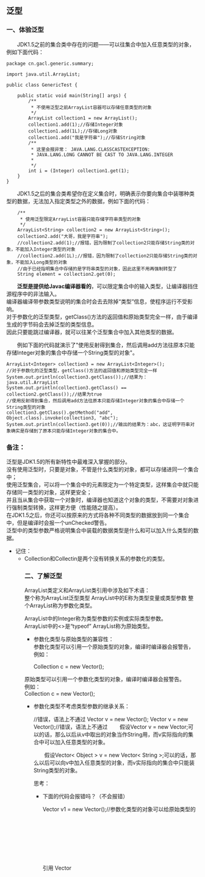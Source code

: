 ## 泛型 
### 一、体验泛型
　　JDK1.5之前的集合类中存在的问题——可以往集合中加入任意类型的对象，例如下面代码：

    package cn.gacl.generic.summary;
    
    import java.util.ArrayList;
    
    public class GenericTest {
    
        public static void main(String[] args) {
            /**
             * 不使用泛型之前ArrayList容器可以存储任意类型的对象
             */
            ArrayList collection1 = new ArrayList();
            collection1.add(1);//存储Integer对象
            collection1.add(1L);//存储Long对象
            collection1.add("我是字符串");//存储String对象
            /**
             * 这里会报异常： JAVA.LANG.CLASSCASTEXCEPTION: 
             * JAVA.LANG.LONG CANNOT BE CAST TO JAVA.LANG.INTEGER
             * 
             */
            int i = (Integer) collection1.get(1);
        }
    }

　　JDK1.5之后的集合类希望你在定义集合时，明确表示你要向集合中装哪种类型的数据，无法加入指定类型之外的数据，例如下面的代码：  


        /**
         * 使用泛型限定ArrayList容器只能存储字符串类型的对象
         */
        ArrayList<String> collection2 = new ArrayList<String>();
        collection2.add("大哥，我是字符串");
        //collection2.add(1);//报错，因为限制了collection2只能存储String类的对象，不能加入Integer类型的对象
        //collection2.add(1L);//报错，因为限制了collection2只能存储String类的对象，不能加入Long类型的对象
        //由于已经指明集合中存储的是字符串类型的对象，因此这里不用再强制转型了
        String element = collection2.get(0);

　　**泛型是提供给Javac编译器看的**，可以限定集合中的输入类型，让编译器挡住源程序中的非法输入。  
编译器编译带参数类型说明的集合时会去去除掉“类型”信息，使程序运行不受影响。  
对于参数化的泛型类型，getClass()方法的返回值和原始类型完全一样，由于编译生成的字节码会去掉泛型的类型信息。  
因此只要能跳过编译器，就可以往某个泛型集合中加入其他类型的数据。  

　　例如下面的代码就演示了"使用反射得到集合，然后调用add方法往原本只能存储Integer对象的集合中存储一个String类型的对象"。  


    ArrayList<Integer> collection3 = new ArrayList<Integer>();
    //对于参数化的泛型类型，getClass()方法的返回值和原始类型完全一样
    System.out.println(collection3.getClass());//结果为：java.util.ArrayList
    System.out.println(collection3.getClass() == collection2.getClass());//结果为true
    //使用反射得到集合，然后调用add方法往原本只能存储Integer对象的集合中存储一个String类型的对象
    collection3.getClass().getMethod("add", Object.class).invoke(collection3, "abc");
    System.out.println(collection3.get(0));//输出的结果为：abc，这证明字符串对象确实是存储到了原本只能存储Integer对象的集合中。  

### 备注：  

泛型是JDK1.5的所有新特性中最难深入掌握的部分。  
没有使用泛型时，只要是对象，不管是什么类型的对象，都可以存储进同一个集合中；  
使用泛型集合，可以将一个集合中的元素限定为一个特定类型，这样集合中就只能存储同一类型的对象，这样更安全；  
并且当从集合中获取一个对象时，编译器也知道这个对象的类型，不需要对对象进行强制类型转换，这样更方便（性能随之提高）。  
在JDK1.5之后，你还可以按原来的方式将各种不同类型的数据放到同一个集合中，但是编译时会报一个unChecked警告。  
泛型中的类型参数严格说明集合中装载的数据类型是什么和可以加入什么类型的数据。  

  - 记住：  
    - Collection<String>和Collectin<Object>是两个没有转换关系的参数化的类型。  

### 二、了解泛型  
ArrayList<E>类定义和ArrayList<Integer>类引用中涉及如下术语：  
整个称为ArrayList<E>泛型类型
ArrayList<E>中的E称为类型变量或类型参数
整个ArrayList<Integer>称为参数化类型。  

ArrayList<Integer>中的Integer称为类型参数的实例或实际类型参数。  
ArrayList<Integer>中的<>是“typeof”
ArrayList称为原始类型。  

  - 参数化类型与原始类型的兼容性：  
参数化类型可以引用一个原始类型的对象，编译时编译器会报警告，例如：  

    Collection<String> c = new Vector();

原始类型可以引用一个参数化类型的对象，编译时编译器会报警告。  
例如：  
    Collection c = new Vector<String>();

  - 参数化类型不考虑类型参数的继承关系：  
    
    //错误，语法上不通过
    Vector<String> v = new Vector<Object>();
    Vector<Object> v = new Vector<String>();//错误，语法上不通过
　　假设Vector<String> v = new Vector<Object>;可以的话，那么以后从v中取出的对象当作String用，而v实际指向的集合中可以加入任意类型的对象。  

　　假设Vector< Object > v = new Vector< String >;可以的话，那么以后可以向v中加入任意类型的对象，而v实际指向的集合中只能装String类型的对象。  

思考：  
  - 下面的代码会报错吗？（不会报错）

    Vector v1 = new Vector<String>();//参数化类型的对象可以给原始类型的引用
    Vector<Object> v=v1;//参数化类型的引用可以指向原始类型的对象
  
### 三、泛型中的?通配符
问题：  
 定义一个方法，该方法可以打印出任意参数化类型的集合中的所有数据，该方法如何定义呢？

错误的定义：  


        /**
         * Collection<Object>中的Object只是说明Collection<Object>实例对象中的方法接收的参数是Object
         * Collection<Object>是一种具体的类型，new HashSet<Date>也是一种具体的类型，两者没有兼容性问题
         * @param collection
         */
        public static void printCollection(Collection<Object> collection){
            for(Object obj:collection){
                System.out.println(obj);
            }
            collection.add("abc");//没错
            collection=new HashSet<Date>();//会报告错误
        }

正确的定义： 

    /**这里的Collection<?>中的?表示可以传人任意的类型参数
     * Collection<?> cols可以匹配任意参数化的类型，但是到底匹配的是什么类型，只有以后才知道
     * 所以 cols=new ArrayList<Integer>和cols = new ArrayList<String>都可以
     * 但是cols.add("abc")或cols.add(new Date())都不行
     */
    public static void printCollection(Collection<?> collection){
        for(Object obj:collection){
            System.out.println(obj);
        }
        //collection.add("abc");//报错，因为collection不知道未来匹配的一定是String类型
        collection.size();//不报错，此方法与参数类型没有关系
        collection=new HashSet<Date>();//这是可以的
    } 

　　总结：使用?通配符可以引用其他各种参数化的类型，?通配符定义的变量主要用作引用，可以调用与参数无关的方法，不能调用与参数有关的方法。  

### 四、泛型中的?通配符的扩展 
### 1.限定通配符?的上边界  

正确的写法：Vector<? extends Number> x = new Vector<Integer>();
　　　这里指的是?所代表的参数化类型必须是继承Number类的，如这里的?所代表的Integer类型就是继承Number类的

错误的写法：Vector<? extends Number> x = new Vector<String>();  

### 2.限定通配符?的下边界

正确的写法：Vector<? super Integer> y = new Vector<Number>();
　　这里指的是?所代表的参数化类型必须是Integer类的父类，如这里的?所代表的Number类型就是Integer类的父类

错误的写法：Vector<? super Integer> y = new Vector<Byte>();  

### 五、泛型的综合应用

    package cn.itcast.day2;
    import java.util.HashMap;
    import java.util.HashSet;
    import java.util.Map;
    import java.util.Set;
    /**
     * 此类是用来演示泛型的应用的
     * 
     * @author 孤傲苍狼
     * 
     */
    public class GenericCase {
        public static void main(String[] args) {
            HashMap<String, Integer> maps = new HashMap<String, Integer>();
            maps.put("lhm", 35);
            maps.put("flx", 33);
            /**
             * 变量的命名技巧：如果以后不知道一个变量该如何命名，就可以以方法名的形式来命名，
             * 如果要定义变量接收返回值，如果此时不知道如何定义变量名时，就直接定义成returnValue
             */
            Set<Map.Entry<String, Integer>> entrySet = maps.entrySet();// 这里的变量名直接以方法名的形式定义
            // 使用增强的for循环迭代Map容器中的key和value
            //这里的Entry是Map类的一个内部类，map类中存储的key和value都是封装在这个Entry内部类中的
            //这个Entry内部类提供了getKey方法取出键，getValue方法取出值
            for (Map.Entry<String, Integer> entry : entrySet) {
                System.out.println(entry.getKey() + "：" + entry.getValue());
            }
        }
    }

在JSP页面中也经常要使用迭代标签<c:forEach>对Set或Map集合进行迭代：  

    <c:forEach items=”${map}” var=”entry”>
           ${entry.key}:${entry.value}
    </c:forEach>

### 六、自定义泛型方法

    package cn.itcast.day2;
    import java.io.Serializable;
    /**
     * 此类是用来演示如何定义和使用泛型方法的
     * 
     * @author 
     * 
     */
    public class GenericMethod {
        public static void main(String[] args) {
            add(3, 5);
            Number x1 = add(3.5, 5);// Integer类型和Double类型的交集就是Number类，Number类是这两个类的父类，所以可以定义Number类型的变量来接收返回值
            Object x2 = add(3, "abc");// Integer类型和String类型的交集就是Object类，因为Object类是所有类的父类，所以可以定义Object类型的变量来接收返回值
            /**
             * swap(new String[]{"abc","123","xdp"},1,2);的执行结果如下： 
             * abc 123 xdp 
             * abc xdp 123
             * 从结果来看，索引为1的元素和索引为2的元素的确是交换了位置
             */
            swap(new String[] { "abc", "123", "xdp" }, 1, 2);// 调用自定义泛型方法，传入的实际参数必须是引用类型的数组
            // swap(new int[]{1,2,3,4,5},1,3);//只有引用类型才能作为泛型方法的实际参数，这里的int[]数组是属于基本类型，不能作为泛型方法的参数，所以这样会报错
            printArray(new Integer[]{1,2,3});//可以传入Integer类型的数组，因为Integer类型的数组是属于引用类型的
            //printArray(new int[]{10,2,5});不能传入非引用类型的数组作为泛型方法的实际参数
        }
        /**
         * 泛型方法的定义语法： 这里定义的就是一个泛型方法 方法的返回值类型是T，即任意的类型 返回值的具体类型由传入的类型参数来定
         * 
         * @param <T>
         *            代表任意的类型
         * @param x
         * @param y
         * @return
         */
        private static <T> T add(T x, T y) {
            return null;
        }
        /**
         * 定义一个泛型方法来交换数组中指定索引位置的两个元素 这里传入的数组可以是任意类型的数组
         * 传入泛型方法的实际参数类型必须是引用类型的数组，不能是基本类型的数组
         * 
         * @param <T>
         * @param a
         * @param i
         * @param j
         */
        private static <T> void swap(T[] a, int i, int j) {
            // 数组中元素位置未交换前的打印结果
            printArray(a);
            T temp = a[i];
            a[i] = a[j];
            a[j] = temp;
            System.out.println();
            // 数组中元素位置交换后的打印结果
            printArray(a);
        }
        /**
         * 定义打印任意引用数组类型的方法
         * 
         * @param <T>
         * @param array
         */
        private static <T> void printArray(T[] array) {
            for (T t : array) {
                System.out.print(t + "\t");
            }
        }
        /**
         * 定义有extends限定符，并且具有多个上边界的泛型方法，各个边界使用&符号分隔
         * @param <T>
         */
        public <T extends Serializable & Cloneable> void method(){}
    }

　　普通方法，构造方法和静态方法都可以使用泛型  

### 七、泛型方法练习题
编写一个泛型方法，自动将Object类型对象转换为其他类型  
定义一个泛型方法，可以将任意类型的数组中的所有元素填充为相应类型的某个对象  
采用自定泛型方法的方式打印出任意参数化类型的集合中的所有内容。  
定义一个泛型方法，把任意参数类型的集合中的数据安全地复制到相应类型的数组中  
定义一个泛型方法，把任意参数类型的一个数组中的数据安全地复制到相应类型的另一个数组中去  

    /**
         * 1.编写一个泛型方法，自动将Object类型对象转换为其他类型
         * @param <T>
         * @param obj
         * @return
         */
        private static <T> T autoConvert(Object obj){
            return (T)obj;
        }
        /**
         * 2.定义一个泛型方法，可以将任意类型的数组中的所有元素填充为相应类型的某个对象
         * @param <T>
         * @param array
         * @param obj
         */
        private static <T> void fillArray(T[] array,T obj){
            for(int i=0;i<array.length;i++){
                array[i]=obj;
            }
            printArray(array);
        }
        /**
         * 3.采用自定泛型方法的方式打印出任意参数化类型的集合中的所有内容
         * @param <T>
         * @param collection
         */
        private static <T> void printCollection(Collection<T> collection){
            System.out.println(collection.size());
            for(Object obj:collection){
                System.out.println(obj);
            }
        }
        /**
         * 4.定义一个泛型方法，把任意参数类型的集合中的数据安全地复制到相应类型的数组中
         * @param <T>
         * @param srcCollection
         * @param descArray
         */
        private static <T> void CollectionCopyToarray(Collection<T> srcCollection,T[] descArray){
            Iterator<T> it = srcCollection.iterator();
            int recordElementPostion=0;
            while(it.hasNext()){
                descArray[recordElementPostion]=it.next();
                recordElementPostion++;
            }
            printArray(descArray);
        }
        /**
         * 5.定义一个泛型方法，把任意参数类型的一个数组中的数据安全地复制到相应类型的另一个数组中去
         * @param <T>
         * @param srcArray
         * @param descArray
         */
        private static <T> void srcArrayToDescArray(T[] srcArray,T[] descArray){
            for(int i=0;i<srcArray.length;i++){
                descArray[i]=srcArray[i];
            }
            printArray(descArray);
        }
        private static <T> void printArray(T[] array) {
            for (T t : array) {
                System.out.print(t + "\t");
            }
        }

### 八、自定义泛型类
 
　　如果类的实例对象中有多处都要用到同一个泛型参数，即这些地方引用的泛型类型要保持同一个实际类型时，这时就要采用泛型类型的方式定义，也就是类级别的泛型，语法格式如下：  


    package cn.itcast.day2;
    import java.util.Set;
    import cn.itcast.day1.ReflectField;
    /**
     * DAO：Data Access Object(数据访问对象)
     * 数据访问：CRUD，即增删改查
     * @author 孤傲苍狼
     * 此类是用来演示如何定义泛型类
     * 此泛型类中的<E>中的E代表实际操作的类型
     * 指明了操作类型E之后，GenericDAO类中定义的CRUD方法就都是针对于指定的类型
     */
    public class GenericDAO<E> {
        private E field1; //定义泛型类型的成员变量
        public <E> void add(E x){
        }
        public <E> E findById(int id){
            return null;
        }
        public void delete(E obj){
        }
        public void delete(int id){
        }
        public void update(E obj){
        }
        //public static void update(E obj){}这样定义会报错，静态方法不允许使用泛型参数
        public static<E> void update2(E obj){}//这样定义就可以，此时的这个静态方法所针对的类型和GenericDAO<E>中指定的类型是两个不同的类型
        public Set<E> findByConditions(String where){
            return null;
        }
        public static void main(String[] args) {
            GenericDAO<ReflectField> dao = new GenericDAO<ReflectField>();//这里指定泛型类的操作类型是ReflectField
            dao.add(new ReflectField(1,3));
            ReflectField rf = dao.findById(1);
            GenericDAO<String> dao1=null;
            new GenericDAO<String>();
        }
    }

　　类级别的泛型是根据引用该类名时指定的类型信息来参数化类型变量的，例如，如下的两种方式都可以：  

　　　　GenericDAO<String> dao=null;  

　　　　new GenericDAO<String>();  

#### 注意：

　　1.在对泛型类型进行参数化时，类型参数的实例必须是引用类型，不能是基本类型  

　　2.当一个变量被声明为泛型时，只能被实例变量和方法调用(还有内嵌类型)，而不能被静态变量和静态方法调用，因为静态成员是被所有参数化的类所共享的，所以静态成员不应该有类级别的类型参数。  

### 九、通过反射获得泛型的实际类型参数

    package cn.itcast.day2;
    import java.lang.reflect.Method;
    import java.lang.reflect.ParameterizedType;
    import java.lang.reflect.Type;
    import java.util.Date;
    import java.util.Vector;
    /**
     * 此类是用来演示如何通过反射获得泛型的实际类型参数
     * Hibernate中的源代码就有这样的写法
     * @author 孤傲苍狼
     * 
     */
    public class UseReflectGetGenericParameter {
        public static void main(String[] args) throws Exception {
            /**
             * 通过这种方式得到的字节码中是没有办法得到泛型类的实际类型参数的，
             * 因为在编译这个泛型类时就已经把这个泛型类的实际参数给去掉了
             * Vector<Date> v = new Vector<Date>();
             *  v.getClass();
             */
            Method applyMethod = UseReflectGetGenericParameter.class.getMethod(
                    "applyVector", Vector.class);
            //得到泛型类型的参数化类型数组，Type类是Class类的父类
            Type[] types = applyMethod.getGenericParameterTypes();
            /**
             * ParameterizedType这个类是一个参数化类型类，types数组中存储的都是参数化类型的参数，
             * 这里取出第一个数组元素，并强制转换成ParameterizedType类型
             */
            ParameterizedType pType = (ParameterizedType) types[0];
            System.out.println(pType.getRawType()/*得到原始类型，输出的结果为：class java.util.Vector*/);
            System.out.println(pType.getActualTypeArguments()[0]/*获得泛型的实际类型参数，输出的结果为：class java.util.Date*/);
        }
        /**
         * 利用反射可以得到这个方法的参数列表的类型
         * 通过这个变量v是没有办法知道定义它的那个类型的
         * 但是当把这个变量交给一个方法作为参数或者返回值去使用，
         * Method类中提供了一系列方法可以获得方法的参数列表
         * 并且是以泛型的那种形式来获得参数列表
         * @param v
         */
        public static void applyVector(Vector<Date> v) {
        }
    }

参考资料：  
https://www.cnblogs.com/xdp-gacl/p/3629723.html